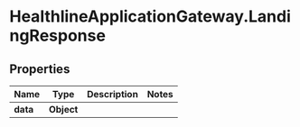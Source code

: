 # HealthlineApplicationGateway.LandingResponse

## Properties
Name | Type | Description | Notes
------------ | ------------- | ------------- | -------------
**data** | **Object** |  | 



